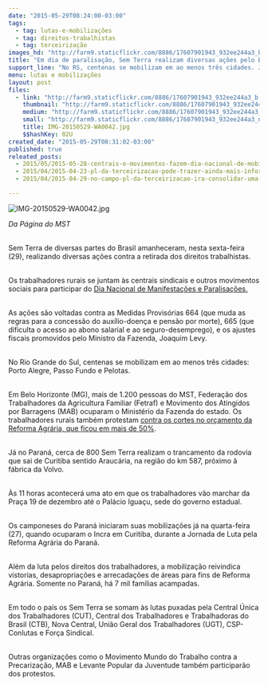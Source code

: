 ```yaml
---
date: "2015-05-29T08:24:00-03:00"
tags:
  - tag: lutas-e-mobilizações
  - tag: direitos-trabalhistas
  - tag: terceirização
images_hd: "http://farm9.staticflickr.com/8886/17607901943_932ee244a3_b.jpg"
title: "Em dia de paralisação, Sem Terra realizam diversas ações pelo Brasil"
support_line: "No RS, centenas se mobilizam em ao menos três cidades. Já no PR, cerca de 800 trancaram a rodovia que liga Curitiba a Araucária."
menu: lutas e mobilizações
layout: post
files:
  - link: "http://farm9.staticflickr.com/8886/17607901943_932ee244a3_b.jpg"
    thumbnail: "http://farm9.staticflickr.com/8886/17607901943_932ee244a3_t.jpg"
    medium: "http://farm9.staticflickr.com/8886/17607901943_932ee244a3_z.jpg"
    small: "http://farm9.staticflickr.com/8886/17607901943_932ee244a3_n.jpg"
    title: IMG-20150529-WA0042.jpg
    $$hashKey: 02U
created_date: "2015-05-29T08:31:02-03:00"
published: true
releated_posts:
  - 2015/05/2015-05-28-centrais-e-movimentos-fazem-dia-nacional-de-mobilizacao-contra-projeto-da-terceirizacao.md
  - 2015/04/2015-04-23-pl-da-terceirizacao-pode-trazer-ainda-mais-informalidade-para-trabalhadores-rurais.md
  - 2015/04/2015-04-29-no-campo-pl-da-terceirizacao-ira-consolidar-uma-situacao-que-beira-o-insustentavel.md

---
```

<p><img alt="IMG-20150529-WA0042.jpg" src="http://farm9.staticflickr.com/8886/17607901943_932ee244a3_b.jpg" /></p>

<p><em>Da P&aacute;gina do MST</em></p>

<p><br />
Sem Terra de diversas partes do Brasil amanheceram, nesta sexta-feira (29), realizando diversas a&ccedil;&otilde;es contra a retirada dos direitos trabalhistas.</p>

<p><br />
Os trabalhadores rurais se juntam &agrave;s centrais sindicais e outros movimentos sociais para participar do <a href="http://www.mst.org.br/2015/05/28/centrais-e-movimentos-fazem-dia-nacional-de-mobilizacao-contra-projeto-da-terceirizacao.html" target="_blank">Dia Nacional de Manifesta&ccedil;&otilde;es e Paralisa&ccedil;&otilde;es.</a></p>

<p><br />
As a&ccedil;&otilde;es s&atilde;o voltadas contra as Medidas Provis&oacute;rias 664 (que muda as regras para a concess&atilde;o do aux&iacute;lio-doen&ccedil;a e pens&atilde;o por morte), 665 (que dificulta o acesso ao abono salarial e ao seguro-desemprego), e os ajustes fiscais promovidos pelo Ministro da Fazenda, Joaquim Levy.</p>

<p><br />
No Rio Grande do Sul, centenas se mobilizam em ao menos tr&ecirc;s cidades: Porto Alegre, Passo Fundo e Pelotas.</p>

<p><br />
Em Belo Horizonte (MG), mais de 1.200 pessoas do MST, Federa&ccedil;&atilde;o dos Trabalhadores da Agricultura Familiar (Fetraf) e Movimento dos Atingidos por Barragens (MAB) ocuparam o Minist&eacute;rio da Fazenda do estado. Os trabalhadores rurais tamb&eacute;m protestam <a href="http://www.mst.org.br/2015/05/28/governo-federal-corta-mais-de-50-dos-recursos-da-reforma-agraria.html">contra os cortes no or&ccedil;amento da Reforma Agr&aacute;ria, que ficou em mais de 50%</a>.</p>

<p><br />
J&aacute; no Paran&aacute;, cerca de 800 Sem Terra realizam o trancamento da rodovia que sai de Curitiba sentido Arauc&aacute;ria, na regi&atilde;o do km 587, pr&oacute;ximo &atilde; f&aacute;brica da Volvo.</p>

<p><br />
&Agrave;s 11 horas acontecer&aacute; uma ato em que os trabalhadores v&atilde;o marchar da Pra&ccedil;a 19 de dezembro at&eacute; o Pal&aacute;cio Igua&ccedil;u, sede do governo estadual.</p>

<p><br />
Os camponeses do Paran&aacute; iniciaram suas mobiliza&ccedil;&otilde;es j&aacute; na quarta-feira (27), quando ocuparam o Incra em Curitiba, durante a Jornada de Luta pela Reforma Agr&aacute;ria do Paran&aacute;.</p>

<p><br />
Al&eacute;m da luta pelos direitos dos trabalhadores, a mobiliza&ccedil;&atilde;o reivindica vistorias, desapropria&ccedil;&otilde;es e arrecada&ccedil;&otilde;es de &aacute;reas para fins de Reforma Agr&aacute;ria. Somente no Paran&aacute;, h&aacute; 7 mil fam&iacute;lias acampadas.</p>

<p><br />
Em todo o pa&iacute;s os Sem Terra se somam &agrave;s lutas puxadas pela Central &Uacute;nica dos Trabalhadores (CUT), Central dos Trabalhadores e Trabalhadoras do Brasil (CTB), Nova Central, Uni&atilde;o Geral dos Trabalhadores (UGT), CSP-Conlutas e For&ccedil;a Sindical.</p>

<p><br />
Outras organiza&ccedil;&otilde;es como o Movimento Mundo do Trabalho contra a Precariza&ccedil;&atilde;o, MAB e Levante Popular da Juventude tamb&eacute;m participar&atilde;o dos protestos.</p>
